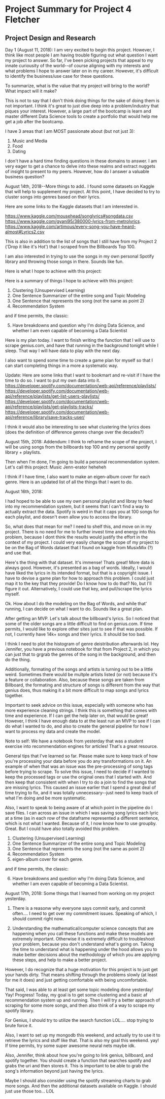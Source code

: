 # Project Summary for Project 4 Fletcher


## Project Design and Research
Day 1 (August 11, 2018):
I am very excited to begin this project. However, I think like most people I am having trouble figuring out what question I want my project to answer. So far, I've been picking projects that appeal to my innate curiousity of the world--of course aligning with my interests and what problems I hope to answer later on in my career. However, it's difficult to identify the business/use case for these questions. 

To summarize, what is the value that my project will bring to the world? What impact will it make?

This is not to say that I don't think doing things for the sake of doing them is not important. I think it's great to just dive deep into a problem/industry that piques your interest. However, a large part of the bootcamp is learn and master different Data Science tools to create a portfolio that would help me get a job after the bootcamp.

I have 3 areas that I am MOST passionate about (but not just 3):
1. Music and Media
2. Food
3. Dating

I don't have a hard time finding questions in these domains to answer. I am very eager to get a chance to delve into these realms and extract nuggets of insight to present to my peers. However, how do I answer a valuable business question?


August 14th, 2018--More things to add..
I found some datasets on Kaggle that will help to supplement my project. At this point, I have decided to try to cluster songs into genres based on their lyrics. 

Here are some links to the Kaggle datasets that I am interested in.

https://www.kaggle.com/mousehead/songlyrics#songdata.csv 
https://www.kaggle.com/gyani95/380000-lyrics-from-metrolyrics. 
https://www.kaggle.com/artimous/every-song-you-have-heard-almost#Lyrics2.csv

This is also in addition to the list of songs that I still have from my Project 2 ('Drop it like it's Hot') that I scraped from the Billboards Top 100.

I am also interested in trying to use the songs in my own personal Spotify library and throwing those songs in there. Sounds like fun.

Here is what I hope to achieve with this project:

Here is a summary of things I hope to achieve with this project:

1. Clustering (Unsupervised Learning)
2. One Sentence Summarizer of the entire song and Topic Modeling
3. One Sentence that represents the song (not the same as point 2)
4. Recommendation System

and if time permits, the classic:

5. Have breakdowns and question why I'm doing Data Science, and whether I am even capable of becoming a Data Scientist

Here is my plan today.
I want to finish writing the function that I will use to scrape genius.com, and have that running in the background tonight while I sleep. That way I will have data to play with the next day.

I also want to spend some time to create a game plan for myself so that I can start completing things in a more a systematic way.

Update:
Here are some links that I want to bookmart and re-visit if I have the time to do so. I want to put my own data into it.
https://developer.spotify.com/documentation/web-api/reference/playlists/
https://developer.spotify.com/documentation/web-api/reference/playlists/get-list-users-playlists/
https://developer.spotify.com/documentation/web-api/reference/playlists/get-playlists-tracks/
https://developer.spotify.com/documentation/web-api/reference/library/save-tracks-user/

I think it would also be interesting to see what clustering the lyrics does (does the definition of difference genres change over the decades?)


August 15th, 2018:
Addendum:
I think to reframe the scope of the project, I will be using songs from the billboards top 100 and my personal spotify library + playlists.

Then when I'm done, I'm going to build a personal recommendation system. 
Let's call this project: Music Jenn-erator heheheh


I think if I have time, I also want to make an eigen-album cover for each genre.
Here is an updated list of all the things that I want to do.

August 16th, 2018:

I had hoped to be able to use my own personal playlist and libray to feed into my recommendation system, but it seems that I can't find a way to actually extract the data. Spotify is weird in that it caps you at 100 songs for each playlist, and doesn't even allow you to access the library.

So, what does that mean for me? I need to shelf this, and move on in my project. There is no need for me to further invest time and energy into this problem, because I dont think the results would justify the effort in the context of my project. I could very easily change the scope of my project to be on the Bag of Words dataset that I found on kaggle from MusixMix (?) and use that.

Here's the thing with that dataset. It's immense! Thats great! More data is always good. However, it's presented as a bag of words. Ideally, I would have liked the lyrics in its intended format, but that is a copyright issue. I have to devise a game plan for how to approach this problem. I could just map it to the key that they provide! Do I know how to do that? No, but I'll figure it out. Alternatively, I could use that key, and pull/scrape the lyrics myself.

Ok. How about I do the modeling on the Bag of Words, and while that' running, I can decide on what I want to do. Sounds like a great plan.

After getting an MVP. Let's talk about the billboard's lyrics. So I noticed that some of the older songs are a little difficult to find on genius.com. If time permits, I would like to explore other sites just to see if that was possible. If not, I currently have 14k+ songs and their lyrics. It should be too bad.

I think I need to plot the histogram of genre deistribution afterwards lol. Hey Jennifer, you have a previous notebook for that from Project 2, in which you can just that to grgrab the genres of the song in the background, and then do the thing.

Additionally, formating of the songs and artists is turning out to be a little weird. Sometimes there would be multple artists listed (or not) because it's a feature or collaboration. Also, because these songs are taken from Billboard, the formating and structure of songs is different from the way that genius does, thus making it a bit more difficult to map songs and lyrics together.

Important to seek advice on this issue, especially with someone who has more experience cleaning strings. I think this is something that comes with time and experience. If I can get the help later on, that would be great! However, I think I have enough data to at the least run an MVP to see if I can do what I wanted to do, and also to create the general pipeline for how I want to process my data and create the model.

Note to self: We have a notebook from yesterday that was a student exercise into recommendation engines for articles! That's a great resource.

General tips that I've learned so far. Please make sure to keep track of how you're processing your data before you do any transformations on it. An example of when that was an issue was the pre-processing of song tags before trying to scrape. To solve this issue, I need to decide if I wanted to keep the processed tags or use the original ones that I started with. And then keep that consistent with when I try to do a join to find the songs that are missing lyrics. This caused an issue earlier that I spend a great deal of time trying to fix, and it was totally unnecessary--just need to keep track of what I'm doing and be more systematic.

Also, I want to speak to being aware of at which point in the pipeline do I save files. I can across an issue in which I was saving song lyrics each lyric at a time (as in each row of the dataframe represented a different sentence, which is not what I wanted. Because of it, I now know how to use groupby. Great. But I could have also totally avoided this problem.

1. Clustering (Unsupervised Learning)
2. One Sentence Summarizer of the entire song and Topic Modeling
3. One Sentence that represents the song (not the same as point 2)
4. Recommendation System
5. eigen-album cover for each genre.

and if time permits, the classic:

6. Have breakdowns and question why I'm doing Data Science, and whether I am even capable of becoming a Data Scientist.




August 17th, 2018:
Some things that I learned from working on my project yesterday.
1. There is a reasonw why everyone says commit early, and commit often.... I need to get over my commitment issues. Speaking of which, I should commit right now.

2. Understanding the mathematical/computer science concepts that are happening when you call these functions and make these models are extremely important. Otherwise it is extremely difficult to troubleshoot your problem, because you don't understand what's going on. Taking the time to understand what is happening under the hood allows you to make better decisions about the methodology of which you are applying these steps, and help to make a better project.

However, I do recognize that a huge motivation for this project is to just get your hands dirty. That means shifting through the problems slowly (at least for me it does) and just getting comfortable with being uncomfortable.


That said, I was able to at least get some topic modeling done yesterday! Yay! Progress!
Today, my goal is to get some clustering and a basic af recommendation system up and running. Then I will try a better approach of scraping for some more songs, and then also think of a way to scrape my spotify library.

For Genius, I should try to utilize the search function LOL.... stop trying to brute force it.


Also, 
I want to set up my mongodb this weekend, and actually try to use it to retrieve the lyrics and stuff like that. That is also my goal this weekend. yay!
If time permits, try some super awesome neural nets maybe idk.

Also, Jennifer, think about how you're going to link genius, billboard, and spotify together. You should create a function that searches spotify and grabs the uri and then stores it. This is important to be able to grab the song's information beyond just having the lyrics.

Maybe I should also consider using the spotify streaming charts to grab more songs. And then the additional datasets available on Kaggle. I should just use those too... LOL 

